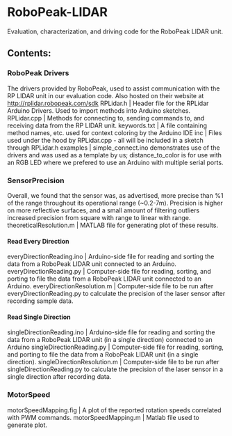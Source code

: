RoboPeak-LIDAR
==============

Evaluation, characterization, and driving code for the RoboPeak LIDAR unit.

## Contents:

### RoboPeak Drivers
The drivers provided by RoboPeak, used to assist communication with the RP LIDAR unit in our evaluation code. Also hosted on their website at http://rplidar.robopeak.com/sdk
RPLidar.h | Header file for the RPLidar Arduino Drivers. Used to import methods into Arduino sketches.
RPLidar.cpp | Methods for connecting to, sending commands to, and receiving data from the RP LIDAR unit.
keywords.txt | A file containing method names, etc. used for context coloring by the Arduino IDE
inc | Files used under the hood by RPLidar.cpp - all will be included in a sketch through RPLidar.h
examples | simple_connect.ino demonstrates use of the drivers and was used as a template by us; distance_to_color is for use with an RGB LED where we prefered to use an Arduino with multiple serial ports.

### SensorPrecision
Overall, we found that the sensor was, as advertised, more precise than %1 of the range throughout its operational range (~0.2-7m). Precision is higher on more reflective surfaces, and a small amount of filtering outliers increased precision from square with range to linear with range.
theoreticalResolution.m | MATLAB file for generating plot of these results.
#### Read Every Direction
everyDirectionReading.ino | Arduino-side file for reading and sorting the data from a RoboPeak LIDAR unit connected to an Arduino.
everyDirectionReading.py | Computer-side file for reading, sorting, and porting to file the data from a RoboPeak LIDAR unit connected to an Arduino.
everyDirectionResolution.m | Computer-side file to be run after everyDirectionReading.py to calculate the precision of the laser sensor after recording sample data.
#### Read Single Direction
singleDirectionReading.ino | Arduino-side file for reading and sorting the data from a RoboPeak LIDAR unit (in a single direction) connected to an Arduino
singleDirectionReading.py | Computer-side file for reading, sorting, and porting to file the data from a RoboPeak LIDAR unit (in a single direction).
singleDirectionResolution.m | Computer-side file to be run after singleDirectionReading.py to calculate the precision of the laser sensor in a single direction after recording data.

### MotorSpeed
motorSpeedMapping.fig | A plot of the reported rotation speeds correlated with PWM commands.
motorSpeedMapping.m | Matlab file used to generate plot.